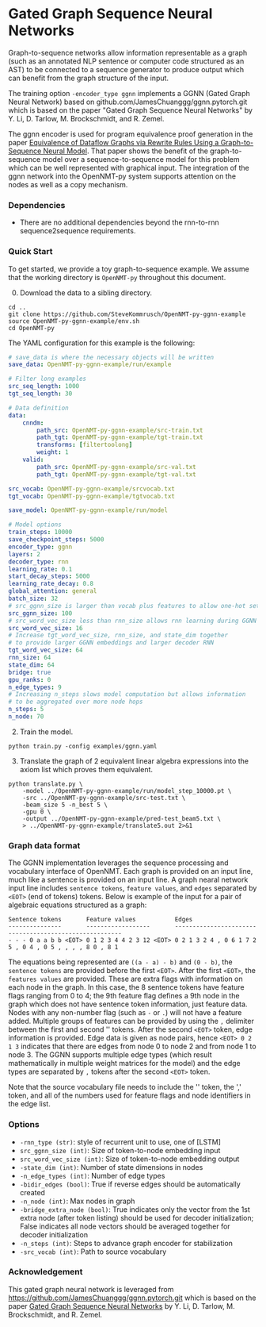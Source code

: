 # Gated Graph Sequence Neural Networks

Graph-to-sequence networks allow information representable as a graph (such as an annotated NLP sentence or computer code structured as an AST) to be connected to a sequence generator to produce output which can benefit from the graph structure of the input.

The training option `-encoder_type ggnn` implements a GGNN (Gated Graph Neural Network) based on github.com/JamesChuanggg/ggnn.pytorch.git which is based on the paper "Gated Graph Sequence Neural Networks" by Y. Li, D. Tarlow, M. Brockschmidt, and R. Zemel.

The ggnn encoder is used for program equivalence proof generation in the paper [Equivalence of Dataflow Graphs via Rewrite Rules Using a Graph-to-Sequence Neural Model](https://arxiv.org/abs/2002.06799). That paper shows the benefit of the graph-to-sequence model over a sequence-to-sequence model for this problem which can be well represented with graphical input. The integration of the ggnn network into the OpenNMT-py system supports attention on the nodes as well as a copy mechanism.

### Dependencies

* There are no additional dependencies beyond the rnn-to-rnn sequence2sequence requirements.

### Quick Start

To get started, we provide a toy graph-to-sequence example. We assume that the working directory is `OpenNMT-py` throughout this document.

0) Download the data to a sibling directory.

```
cd ..
git clone https://github.com/SteveKommrusch/OpenNMT-py-ggnn-example
source OpenNMT-py-ggnn-example/env.sh
cd OpenNMT-py
```


The YAML configuration for this example is the following:

```yaml
# save_data is where the necessary objects will be written
save_data: OpenNMT-py-ggnn-example/run/example

# Filter long examples
src_seq_length: 1000
tgt_seq_length: 30

# Data definition
data:
    cnndm:
        path_src: OpenNMT-py-ggnn-example/src-train.txt
        path_tgt: OpenNMT-py-ggnn-example/tgt-train.txt
        transforms: [filtertoolong]
        weight: 1
    valid:
        path_src: OpenNMT-py-ggnn-example/src-val.txt
        path_tgt: OpenNMT-py-ggnn-example/tgt-val.txt

src_vocab: OpenNMT-py-ggnn-example/srcvocab.txt
tgt_vocab: OpenNMT-py-ggnn-example/tgtvocab.txt

save_model: OpenNMT-py-ggnn-example/run/model

# Model options
train_steps: 10000
save_checkpoint_steps: 5000
encoder_type: ggnn
layers: 2
decoder_type: rnn
learning_rate: 0.1
start_decay_steps: 5000
learning_rate_decay: 0.8
global_attention: general
batch_size: 32
# src_ggnn_size is larger than vocab plus features to allow one-hot settings
src_ggnn_size: 100
# src_word_vec_size less than rnn_size allows rnn learning during GGNN steps
src_word_vec_size: 16
# Increase tgt_word_vec_size, rnn_size, and state_dim together
# to provide larger GGNN embeddings and larger decoder RNN
tgt_word_vec_size: 64
rnn_size: 64
state_dim: 64
bridge: true
gpu_ranks: 0
n_edge_types: 9
# Increasing n_steps slows model computation but allows information
# to be aggregated over more node hops
n_steps: 5
n_node: 70
```

2) Train the model.

```
python train.py -config examples/ggnn.yaml
```

3) Translate the graph of 2 equivalent linear algebra expressions into the axiom list which proves them equivalent.

```
python translate.py \
    -model ../OpenNMT-py-ggnn-example/run/model_step_10000.pt \
    -src ../OpenNMT-py-ggnn-example/src-test.txt \
    -beam_size 5 -n_best 5 \
    -gpu 0 \
    -output ../OpenNMT-py-ggnn-example/pred-test_beam5.txt \
    > ../OpenNMT-py-ggnn-example/translate5.out 2>&1
```
### Graph data format

The GGNN implementation leverages the sequence processing and vocabulary
interface of OpenNMT. Each graph is provided on an input line, much like
a sentence is provided on an input line. A graph nearal network input line
includes `sentence tokens`, `feature values`, and `edges` separated by
`<EOT>` (end of tokens) tokens. Below is example of the input for a pair
of algebraic equations structured as a graph:

```
Sentence tokens       Feature values           Edges
---------------       ------------------       -------------------------------------------------------
- - - 0 a a b b <EOT> 0 1 2 3 4 4 2 3 12 <EOT> 0 2 1 3 2 4 , 0 6 1 7 2 5 , 0 4 , 0 5 , , , , 8 0 , 8 1
```

The equations being represented are `((a - a) - b)` and `(0 - b)`, the 
`sentence tokens` are provided before the first `<EOT>`. After
the first `<EOT>`, the `features values` are provided. These are extra
flags with information on each node in the graph. In this case, the 8
sentence tokens have feature flags ranging from 0 to 4; the 9th feature
flag defines a 9th node in the graph which does not have sentence token
information, just feature data. Nodes with any non-number flag (such as
`-` or `.`) will not have a feature added. Multiple groups of features
can be provided by using the `,` delimiter between the first and second
'<EOT>' tokens. After the second `<EOT>` token, edge information is provided.
Edge data is given as node pairs, hence `<EOT> 0 2 1 3` indicates that there
are edges from node 0 to node 2 and from node 1 to node 3. The GGNN supports
multiple edge types (which result mathematically in multiple weight matrices
for the model) and the edge types are separated by `,` tokens after the
second `<EOT>` token.

Note that the source vocabulary file needs to include the '<EOT>' token,
the ',' token, and all of the numbers used for feature flags and node
identifiers in the edge list.


### Options

* `-rnn_type (str)`: style of recurrent unit to use, one of [LSTM]
* `src_ggnn_size (int)`: Size of token-to-node embedding input
* `src_word_vec_size (int)`: Size of token-to-node embedding output
* `-state_dim (int)`: Number of state dimensions in nodes
* `-n_edge_types (int)`: Number of edge types
* `-bidir_edges (bool)`: True if reverse edges should be automatically created
* `-n_node (int)`: Max nodes in graph
* `-bridge_extra_node (bool)`: True indicates only the vector from the 1st extra node (after token listing) should be used for decoder initialization; False indicates all node vectors should be averaged together for decoder initialization
* `-n_steps (int)`: Steps to advance graph encoder for stabilization
* `-src_vocab (int)`: Path to source vocabulary

### Acknowledgement

This gated graph neural network is leveraged from https://github.com/JamesChuanggg/ggnn.pytorch.git which is based on the paper [Gated Graph Sequence Neural Networks](https://arxiv.org/abs/1511.05493) by Y. Li, D. Tarlow, M. Brockschmidt, and R. Zemel.
